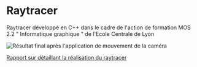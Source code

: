 # Raytracer
Raytracer développé en C++ dans le cadre de l'action de formation MOS 2.2 " Informatique graphique " de l'Ecole Centrale de Lyon

![Résultat final après l'application de mouvement de la caméra](https://i.ibb.co/0BXRfmG/Resultat-mouvement.gif)

[Rapport sur détaillant la réalisation du raytracer](https://github.com/ggroult3/Raytracer/blob/master/Rapport_Raytracer_GROULT-min.pdf)
